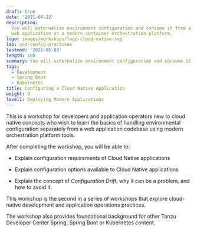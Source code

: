 ```yaml
---
draft: true
date: '2021-04-22'
description:
  You will externalize environment configuration and consume it from a
  web application on a modern container orchestration platform.
logo: images/workshops/logo-cloud-native.svg
lab: cnd-config-practices
lastmod: '2021-05-03'
length: 180
summary: You will externalize environment configuration and consume it from a web application on a modern container orchestration platform.
tags:
  - Development
  - Spring Boot
  - Kubernetes
title: Configuring a Cloud Native Application
weight: 9
level1: Deploying Modern Applications
---
```


This is a workshop for developers and application operators
new to cloud native concepts who wish to learn the basics of
handling environmental configuration separately from a web application
codebase using modern orchestration platform tools.

After completing the workshop, you will be able to:

- Explain configuration requirements of Cloud Native applications

- Explain configuration options available to Cloud Native applications

- Explain the concept of _Configuration Drift_,
  why it can be a problem,
  and how to avoid it.

This workshop is the second in a series of workshops that explore
cloud-native development and application operations practices.

The workshop also provides foundational background for other Tanzu
Developer Center Spring, Spring Boot or Kubernetes content.
